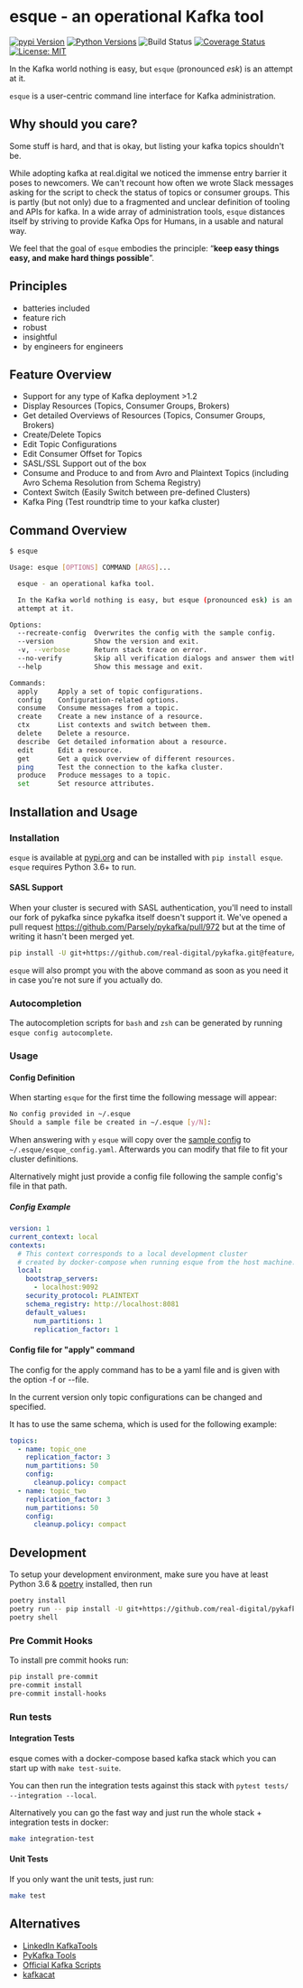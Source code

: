 # esque - an operational Kafka tool

[![pypi Version](https://img.shields.io/pypi/v/esque.svg)](https://pypi.org/project/esque/)
[![Python Versions](https://img.shields.io/pypi/pyversions/esque.svg)](https://pypi.org/project/esque/)
![Build Status](https://github.com/real-digital/esque/workflows/Style,%20Unit%20And%20Integration%20Tests/badge.svg)
[![Coverage Status](https://coveralls.io/repos/github/real-digital/esque/badge.svg)](https://coveralls.io/github/real-digital/esque?branch=add-coverage)
[![License: MIT](https://img.shields.io/badge/License-MIT-yellow.svg)](https://opensource.org/licenses/MIT)

In the Kafka world nothing is easy, but `esque` (pronounced *esk*) is an attempt at it.

`esque` is a user-centric command line interface for Kafka administration. 

## Why should you care?

Some stuff is hard, and that is okay, but listing your kafka topics shouldn't be.

While adopting kafka at real.digital we noticed the immense entry barrier it poses to newcomers. 
We can't recount how often we wrote Slack messages asking for the script to check the 
status of topics or consumer groups. This is partly (but not only) due to a 
fragmented and unclear definition of tooling and APIs for kafka.
In a wide array of administration tools, `esque` distances itself by striving to provide Kafka Ops for Humans, in a usable and natural way.    
  
We feel that the goal of `esque` embodies the principle: “**keep easy things easy, and make hard things possible**”. 

## Principles

* batteries included
* feature rich
* robust
* insightful
* by engineers for engineers

## Feature Overview

* Support for any type of Kafka deployment >1.2
* Display Resources (Topics, Consumer Groups, Brokers)
* Get detailed Overviews of Resources (Topics, Consumer Groups, Brokers)
* Create/Delete Topics
* Edit Topic Configurations
* Edit Consumer Offset for Topics
* SASL/SSL Support out of the box
* Consume and Produce to and from Avro and Plaintext Topics (including Avro Schema Resolution from Schema Registry)
* Context Switch (Easily Switch between pre-defined Clusters)
* Kafka Ping (Test roundtrip time to your kafka cluster)

## Command Overview

```bash
$ esque

Usage: esque [OPTIONS] COMMAND [ARGS]...

  esque - an operational kafka tool.

  In the Kafka world nothing is easy, but esque (pronounced esk) is an
  attempt at it.

Options:
  --recreate-config  Overwrites the config with the sample config.
  --version          Show the version and exit.
  -v, --verbose      Return stack trace on error.
  --no-verify        Skip all verification dialogs and answer them with yes.
  --help             Show this message and exit.

Commands:
  apply     Apply a set of topic configurations.
  config    Configuration-related options.
  consume   Consume messages from a topic.
  create    Create a new instance of a resource.
  ctx       List contexts and switch between them.
  delete    Delete a resource.
  describe  Get detailed information about a resource.
  edit      Edit a resource.
  get       Get a quick overview of different resources.
  ping      Test the connection to the kafka cluster.
  produce   Produce messages to a topic.
  set       Set resource attributes.

```

## Installation and Usage

### Installation

`esque` is available at [pypi.org](https://pypi.org/project/esque/) and can be installed with `pip install esque`. `esque` requires Python 3.6+ to run.

#### SASL Support

When your cluster is secured with SASL authentication, you'll need to install our fork of pykafka since pykafka itself
doesn't support it. We've opened a pull request https://github.com/Parsely/pykafka/pull/972 but at the time of
writing it hasn't been merged yet.

```bash
pip install -U git+https://github.com/real-digital/pykafka.git@feature/sasl-scram-support
```

`esque` will also prompt you with the above command as soon as you need it in case you're not sure if you actually do.

### Autocompletion

The autocompletion scripts for `bash` and `zsh` can be generated by running `esque config autocomplete`.

### Usage

#### Config Definition

When starting `esque` for the first time the following message will appear:

```bash
No config provided in ~/.esque
Should a sample file be created in ~/.esque [y/N]:
```

When answering with `y` `esque` will copy over the [sample config](https://github.com/real-digital/esque/blob/master/esque/config/sample_config.yaml) to `~/.esque/esque_config.yaml`.
Afterwards you can modify that file to fit your cluster definitions.

Alternatively might just provide a config file following the sample config's file in that path.

##### Config Example

```yaml
version: 1
current_context: local
contexts:
  # This context corresponds to a local development cluster
  # created by docker-compose when running esque from the host machine.
  local:
    bootstrap_servers:
      - localhost:9092
    security_protocol: PLAINTEXT
    schema_registry: http://localhost:8081
    default_values:
      num_partitions: 1
      replication_factor: 1
```

#### Config file for "apply" command

The config for the apply command has to be a yaml file and
is given with the option -f or --file.

In the current version only topic configurations can be
changed and specified.

It has to use the same schema, which is used 
for the following example:

```yaml
topics:
  - name: topic_one
    replication_factor: 3
    num_partitions: 50
    config:
      cleanup.policy: compact
  - name: topic_two
    replication_factor: 3
    num_partitions: 50
    config:
      cleanup.policy: compact
```

## Development

To setup your development environment, make sure you have at least Python 3.6 & [poetry](https://github.com/sdispater/poetry) installed, then run 

```bash
poetry install
poetry run -- pip install -U git+https://github.com/real-digital/pykafka.git@feature/sasl-scram-support
poetry shell
```

### Pre Commit Hooks

To install pre commit hooks run:

```bash
pip install pre-commit
pre-commit install
pre-commit install-hooks
```

### Run tests

#### Integration Tests

esque comes with a docker-compose based kafka stack which you can start up with `make test-suite`.

You can then run the integration tests against this stack with `pytest tests/ --integration --local`.

Alternatively you can go the fast way and just run the whole stack + integration tests in docker: 

```bash
make integration-test
```

#### Unit Tests

If you only want the unit tests, just run:
 
```bash
make test
```

## Alternatives

- [LinkedIn KafkaTools](https://github.com/linkedin/kafka-tools)
- [PyKafka Tools](https://github.com/Parsely/pykafka/blob/master/pykafka/cli/kafka_tools.py)
- [Official Kafka Scripts](https://github.com/apache/kafka/tree/trunk/bin)
- [kafkacat](https://github.com/edenhill/kafkacat)
